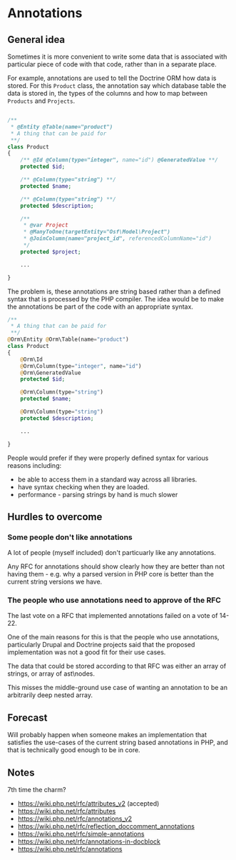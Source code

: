 # Annotations

## General idea

Sometimes it is more convenient to write some data that is associated with particular piece of code with that code, rather than in a separate place.

For example, annotations are used to tell the Doctrine ORM how data is stored. For this `Product` class, the annotation say which database table the data is stored in, the types of the columns and how to  map between `Products` and `Projects`.

```php

/**
 * @Entity @Table(name="product")
 * A thing that can be paid for
 **/
class Product
{
    /** @Id @Column(type="integer", name="id") @GeneratedValue **/
    protected $id;

    /** @Column(type="string") **/
    protected $name;

    /** @Column(type="string") **/
    protected $description;

    /**
     * @var Project
     * @ManyToOne(targetEntity="Osf\Model\Project")
     * @JoinColumn(name="project_id", referencedColumnName="id")
     */
    protected $project;

    ...

}

```

The problem is, these annotations are string based rather than a defined syntax that is processed by the PHP compiler. The idea would be to make the annotations be part of the code with an appropriate syntax.

```php
/**
 * A thing that can be paid for
 **/ 
@Orm\Entity @Orm\Table(name="product")
class Product
{
    @Orm\Id
    @Orm\Column(type="integer", name="id")
    @Orm\GeneratedValue
    protected $id;

    @Orm\Column(type="string")
    protected $name;

    @Orm\Column(type="string")
    protected $description;

    ...

}

```

People would prefer if they were properly defined syntax for various reasons including:

* be able to access them in a standard way across all libraries.
* have syntax checking when they are loaded.
* performance - parsing strings by hand is much slower 


## Hurdles to overcome

### Some people don't like annotations

A lot of people (myself included) don't particuarly like any annotations.

Any RFC for annotations should show clearly how they are better than not having them - e.g. why a parsed version in PHP core is better than the current string versions we have.


### The people who use annotations need to approve of the RFC

The last vote on a RFC that implemented annotations failed on a vote of 14-22.

One of the main reasons for this is that the people who use annotations, particularly Drupal and Doctrine projects said that the proposed implementation was not a good fit for their use cases.

The data that could be stored according to that RFC was either an array of strings, or array of ast\nodes. 

This misses the middle-ground use case of wanting an annotation to be an arbitrarily deep nested array.  


## Forecast

Will probably happen when someone makes an implementation that satisfies the use-cases of the current string based annotations in PHP, and that is technically good enough to be in core.

## Notes

7th time the charm?

* https://wiki.php.net/rfc/attributes_v2 (accepted)
* https://wiki.php.net/rfc/attributes
* https://wiki.php.net/rfc/annotations_v2
* https://wiki.php.net/rfc/reflection_doccomment_annotations
* https://wiki.php.net/rfc/simple-annotations
* https://wiki.php.net/rfc/annotations-in-docblock
* https://wiki.php.net/rfc/annotations
